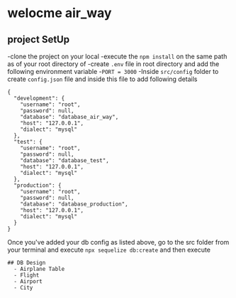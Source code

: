 # welocme air_way

## project SetUp

 -clone the project on your local
 -execute the `npm install` on the same path as of your root directory of 
 -create `.env` file in root directory and add the following environment variable
    -`PORT = 3000`
 -Inside `src/config` folder to create `config.json` file and inside this file to add following details

```
{
  "development": {
    "username": "root",
    "password": null,
    "database": "database_air_way",
    "host": "127.0.0.1",
    "dialect": "mysql"
  },
  "test": {
    "username": "root",
    "password": null,
    "database": "database_test",
    "host": "127.0.0.1",
    "dialect": "mysql"
  },
  "production": {
    "username": "root",
    "password": null,
    "database": "database_production",
    "host": "127.0.0.1",
    "dialect": "mysql"
  }
}

```
Once you've added your db config as listed above, go to the src folder from your terminal and execute `npx sequelize db:create` and then execute

```
## DB Design
  - Airplane Table
  - Flight
  - Airport
  - City 

```
